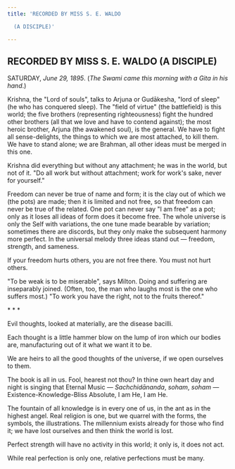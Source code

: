 ```yaml
---
title: 'RECORDED BY MISS S. E. WALDO

  (A DISCIPLE)'

---
```





  

## RECORDED BY MISS S. E. WALDO (A DISCIPLE)

SATURDAY, *June 29, 1895*. (*The Swami came this morning with a Gita in
his hand*.)

Krishna, the "Lord of souls", talks to Arjuna or Gudākesha, "lord of
sleep" (he who has conquered sleep). The "field of virtue" (the
battlefield) is this world; the five brothers (representing
righteousness) fight the hundred other brothers (all that we love and
have to contend against); the most heroic brother, Arjuna (the awakened
soul), is the general. We have to fight all sense-delights, the things
to which we are most attached, to kill them. We have to stand alone; we
are Brahman, all other ideas must be merged in this one.

Krishna did everything but without any attachment; he was in the world,
but not of it. "Do all work but without attachment; work for work's
sake, never for yourself."

Freedom can never be true of name and form; it is the clay out of which
we (the pots) are made; then it is limited and not free, so that freedom
can never be true of the related. One pot can never say "I am free" as a
pot; only as it loses all ideas of form does it become free. The whole
universe is only the Self with variations, the one tune made bearable by
variation; sometimes there are discords, but they only make the
subsequent harmony more perfect. In the universal melody three ideas
stand out — freedom, strength, and sameness.

If your freedom hurts others, you are not free there. You must not hurt
others.

"To be weak is to be miserable", says Milton. Doing and suffering are
inseparably joined. (Often, too, the man who laughs most is the one who
suffers most.) "To work you have the right, not to the fruits thereof."

\*    \*    \*

Evil thoughts, looked at materially, are the disease bacilli.

Each thought is a little hammer blow on the lump of iron which our
bodies are, manufacturing out of it what we want it to be.

We are heirs to all the good thoughts of the universe, if we open
ourselves to them.

The book is all in us. Fool, hearest not thou? In thine own heart day
and night is singing that Eternal Music — *Sachchidānanda*, *soham*,
*soham* — Existence-Knowledge-Bliss Absolute, I am He, I am He.

The fountain of all knowledge is in every one of us, in the ant as in
the highest angel. Real religion is one, but we quarrel with the forms,
the symbols, the illustrations. The millennium exists already for those
who find it; we have lost ourselves and then think the world is lost.

Perfect strength will have no activity in this world; it only is, it
does not act.

While real perfection is only one, relative perfections must be many.



